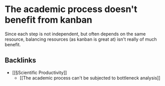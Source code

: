 # The academic process doesn't benefit from kanban
Since each step is not independent, but often depends on the same resource, balancing resources (as kanban is great at) isn't really of much benefit.

## Backlinks
* [[§Scientific Productivity]]
	* [[The academic process can't be subjected to bottleneck analysis]]

<!-- #Work -->

<!-- {BearID:B437F278-6EC4-4D67-8D98-8F4E863A5576-15756-0000130BF93CD43E} -->
